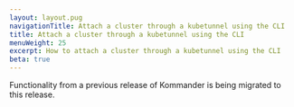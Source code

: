```yaml
---
layout: layout.pug
navigationTitle: Attach a cluster through a kubetunnel using the CLI
title: Attach a cluster through a kubetunnel using the CLI
menuWeight: 25
excerpt: How to attach a cluster through a kubetunnel using the CLI
beta: true
---
```


Functionality from a previous release of Kommander is being migrated to this release.

